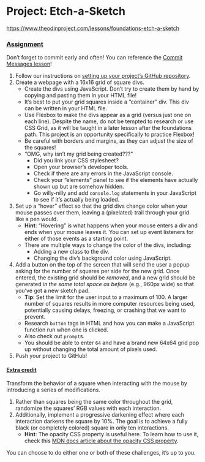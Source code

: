 # Project: Etch-a-Sketch

https://www.theodinproject.com/lessons/foundations-etch-a-sketch

### [Assignment](#assignment)

Don’t forget to commit early and often! You can reference the [Commit Messages lesson](https://www.theodinproject.com/paths/foundations/courses/foundations/lessons/commit-messages)!

1.  Follow our instructions on [setting up your project’s GitHub repository](https://www.theodinproject.com/paths/foundations/courses/foundations/lessons/recipes#setting-up-your-projects-github-repository).
2.  Create a webpage with a 16x16 grid of square divs.
    *   Create the divs using JavaScript. Don’t try to create them by hand by copying and pasting them in your HTML file!
    *   It’s best to put your grid squares inside a “container” div. This div can be written in your HTML file.
    *   Use Flexbox to make the divs appear as a grid (versus just one on each line). Despite the name, do not be tempted to research or use CSS Grid, as it will be taught in a later lesson after the foundations path. This project is an opportunity specifically to practice Flexbox!
    *   Be careful with borders and margins, as they can adjust the size of the squares!
    *   “OMG, why isn’t my grid being created???”
        *   Did you link your CSS stylesheet?
        *   Open your browser’s developer tools.
        *   Check if there are any errors in the JavaScript console.
        *   Check your “elements” panel to see if the elements have actually shown up but are somehow hidden.
        *   Go willy-nilly and add `console.log` statements in your JavaScript to see if it’s actually being loaded.
3.  Set up a “hover” effect so that the grid divs change color when your mouse passes over them, leaving a (pixelated) trail through your grid like a pen would.
    *   **Hint**: “Hovering” is what happens when your mouse enters a div and ends when your mouse leaves it. You can set up event listeners for either of those events as a starting point.
    *   There are multiple ways to change the color of the divs, including:
        *   Adding a new class to the div.
        *   Changing the div’s background color using JavaScript.
4.  Add a button on the top of the screen that will send the user a popup asking for the number of squares per side for the new grid. Once entered, the existing grid should be _removed_, and a new grid should be generated _in the same total space as before_ (e.g., 960px wide) so that you’ve got a new sketch pad.
    *   **Tip**: Set the limit for the user input to a maximum of 100. A larger number of squares results in more computer resources being used, potentially causing delays, freezing, or crashing that we want to prevent.
    *   Research `button` tags in HTML and how you can make a JavaScript function run when one is clicked.
    *   Also check out `prompt`s.
    *   You should be able to enter `64` and have a brand new 64x64 grid pop up without changing the total amount of pixels used.
5.  Push your project to GitHub!

#### [Extra credit](#extra-credit)

Transform the behavior of a square when interacting with the mouse by introducing a series of modifications.

1.  Rather than squares being the same color throughout the grid, randomize the squares’ RGB values with each interaction.
2.  Additionally, implement a progressive darkening effect where each interaction darkens the square by 10%. The goal is to achieve a fully black (or completely colored) square in only ten interactions.
    *   **Hint**: The opacity CSS property is useful here. To learn how to use it, check this [MDN docs article about the opacity CSS property](https://developer.mozilla.org/en-US/docs/Web/CSS/opacity).

You can choose to do either one or both of these challenges, it’s up to you.
